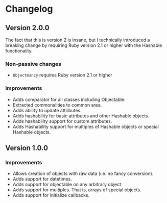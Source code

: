 # Changelog

## Version 2.0.0
The fact that this is version 2 is insane, but I technically introduced a breaking change by requiring Ruby version 2.1 or higher with the Hashable functionality.

### Non-passive changes
* `Objectmancy` requires Ruby version 2.1 or higher

### Improvements
* Adds comparator for all classes including Objectable.
* Extracted commonalities to common area.
* Adds ability to update attributes.
* Adds hashability for basic attributes and other Hashable objects.
* Adds hashability support for custom attributes.
* Adds Hashability  support for multiples of Hashable objects or special Hashable objects.

## Version 1.0.0

### Improvements
* Allows creation of objects with raw data (i.e. no fancy conversion).
* Adds support for datetimes.
* Adds support for objectable on any arbitrary object.
* Adds support for multiples. That is, arrays of special objects.
* Adds support for initialize callbacks.
